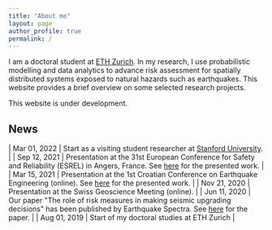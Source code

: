```yaml
---
title: "About me"
layout: page
author_profile: true
permalink: /
---
```


I am a doctoral student at [ETH Zurich](https://www.ethz.ch/). In my research, I use probabilistic modelling and data analytics to advance risk assessment for spatially distributed systems exposed to natural hazards such as earthquakes. This website provides a brief overview on some selected research projects. 

This website is under development.

## News

| Mar 01, 2022  | Start as a visiting student researcher at [Stanford University](https://www.stanford.edu/).  |
| Sep 12, 2021  | Presentation at the 31st European Conference for Safety and Reliability (ESREL) in Angers, France. See [here](https://doi.org/10.3850/978-981-18-2016-8_559-cd) for the presented work.  |
| Mar 15, 2021  | Presentation at the 1st Croatian Conference on Earthquake Engineering (online). See [here](https://www.research-collection.ethz.ch/handle/20.500.11850/502087) for the presented work. |
| Nov 21, 2020  | Presentation at the Swiss Geoscience Meeting (online).  |
| Jun 11, 2020  | Our paper "The role of risk measures in making seismic upgrading decisions" has been published by Earthquake Spectra. See [here](https://doi.org/10.1177/8755293020919423) for the paper. |
| Aug 01, 2019  | Start of my doctoral studies at ETH Zurich  |
